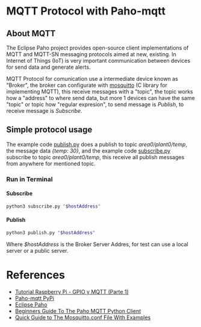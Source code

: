 # MQTT Protocol with Paho-mqtt
## About MQTT
The Eclipse Paho project provides open-source client implementations of MQTT and MQTT-SN messaging protocols aimed at new, existing. In Internet of Things (IoT) is very important communication between devices for send data and generate alerts.

MQTT Protocol for comunication use a intermediate device known as "Broker", the broker can configurate with [mosquitto](https://mosquitto.org/) (C library for implementing MQTT), this receive messages with a "topic", the topic works how a "address" to where send data, but more 1 devices can have the same "topic" or topic how "regular expresion", to send message is *Publish*, to receive message is *Subscribe*.

## Simple protocol usage
The example code [publish&#46;py](/Example&#32;code/MQTT&#32;Protocol/publish.py) does a publish to topic *area0/plant0/temp*, the message data *{temp: 30}*, and the example code [subscribe.py](/Example&#32;code/MQTT&#32;Protocol/subscribe.py) subscribe to topic *area0/plant0/temp*, this receive all publish messages from anywhere for mentioned topic.
### Run in Terminal
#### Subscribe
```bash
python3 subscribe.py "$hostAddress"
```
#### Publish
```bash
python3 publish.py "$hostAddress"
```
Where *$hostAddress* is the Broker Server Addres, for test can use a local server or a public server.

# References
* [Tutorial Raspberry Pi - GPIO y MQTT (Parte 1)](https://geekytheory.com/tutorial-raspberry-pi-gpio-y-mqtt-parte-1/ )
* [Paho-mqtt PyPi](https://pypi.org/project/paho-mqtt/)
* [Eclipse Paho](https://www.eclipse.org/paho/)
* [Beginners Guide To The Paho MQTT Python Client](http://www.steves-internet-guide.com/into-mqtt-python-client/)
* [Quick Guide to The Mosquitto.conf File With Examples](http://www.steves-internet-guide.com/mossquitto-conf-file/ )